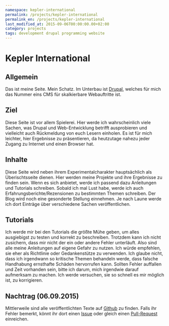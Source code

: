 ```yaml
---
namespace: kepler-international
permalink: /projects/kepler-international
permalink_en: /projects/kepler-international
last_modified_at: 2015-09-06T00:00:00.00+02:00
category: projects
tags: development drupal programming website
---
```


# Kepler International

## Allgemein

Das ist meine Seite.
Mein Schatz.
Im Unterbau ist [Drupal][drupal], welches für mich das Nummer eins CMS für skalkierbare Webauftritte ist.

[drupal]: http://isthissitebuiltwithdrupal.com/https://kepler.international

## Ziel

Diese Seite ist vor allem Spielerei.
Hier werde ich wahrscheinlich viele Sachen, was Drupal und Web-Entwicklung betrifft ausprobieren und vielleicht auch Rückmeldung von euch Lesern einholen.
Es ist für mich leichter, hier Ergebnisse zu präsentieren, da heutzutage nahezu jeder Zugang zu Internet und einen Browser hat.

## Inhalte

Diese Seite wird neben ihrem Experimentalcharakter hauptsächlich als Überischtsseite dienen.
Hier werden meine Projekte und ihre Ergebnisse zu finden sein.
Wenn es sich anbietet, werde ich passend dazu Anleitungen und Tutorials schreiben.
Sobald ich mal Lust habe, werde ich auch Erfahrungsberichte/Rezensionen zu bestimmten Themen schreiben.
Der Blog wird noch eine gesonderte Stellung einnehmen.
Je nach Laune werde ich dort Einträge über verschiedene Sachen veröffentlichen.

## Tutorials

Ich werde mir bei den Tutorials die größte Mühe geben, um alles ausgiebigst zu testen und korrekt zu beschreiben.
Trotzdem kann ich nicht zusichern, dass mir nicht der ein oder andere Fehler unterläuft.
Also sind alle meine Anleitungen auf eigene Gefahr zu nutzen.
Ich würde empfehlen, sie eher als Richtlinie oder Gedankenstütze zu verwenden.
Ich glaube nicht, dass ich irgendwann so kritische Themen behandeln werde, dass falsche Handhabung ernsthafte Schäden hervorrufen kann.
Sollten Fehler auffallen und Zeit vorhanden sein, bitte ich darum, mich irgendwie darauf aufmerksam zu machen.
Ich werde versuchen, sie so schnell es mir möglich ist, zu korrigieren.

## Nachtrag (06.09.2015)

Mittlerweile sind alle veröffentlichten Texte auf [Github][github] zu finden.
Falls ihr Fehler bemerkt, könnt ihr dort einen [Issue][issue] oder gleich einen [Pull-Request][pull-request] einreichen.

[github]: https://github.com/MarauderXtreme/kepler-international-texts
[issue]: https://github.com/MarauderXtreme/kepler-international-texts/issues
[pull-request]: https://github.com/MarauderXtreme/kepler-international-texts/pulls
